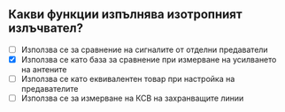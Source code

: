 ## Какви функции изпълнява изотропният излъчвател?

<!-- Верният отговор е отбелязан с [X] -->

- [ ] Използва се за сравнение на сигналите от отделни предаватели
- [X] Използва се като база за сравнение при измерване на усилването на антените
- [ ] Използва се като еквивалентен товар при настройка на предавателите
- [ ] Използва се за измерване на КСВ на захранващите линии
